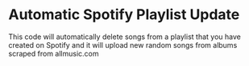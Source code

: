 # Automatic Spotify Playlist Update
This code will automatically delete songs from a playlist that you have created on Spotify and it will upload new random songs from albums scraped from allmusic.com
